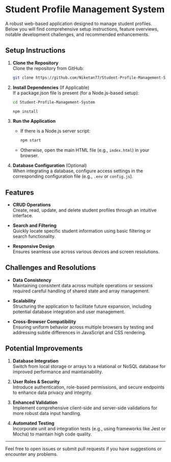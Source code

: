 # Student Profile Management System

A robust web-based application designed to manage student profiles. Below you will find comprehensive setup instructions, feature overviews, notable development challenges, and recommended enhancements.

## Setup Instructions

1. **Clone the Repository**  
   Clone the repository from GitHub:
   ```bash
   git clone https://github.com/Niketan77/Student-Profile-Management-System.git
   ```

2. **Install Dependencies** (If Applicable)  
   If a package.json file is present (for a Node.js-based setup):
   ```bash
   cd Student-Profile-Management-System
   ```
   ```bash
   npm install
   ```

3. **Run the Application**  
   - If there is a Node.js server script:
     ```bash
     npm start
     ```
   - Otherwise, open the main HTML file (e.g., `index.html`) in your browser.

4. **Database Configuration** (Optional)  
   When integrating a database, configure access settings in the corresponding configuration file (e.g., `.env` or `config.js`).

## Features

- **CRUD Operations**  
  Create, read, update, and delete student profiles through an intuitive interface.

- **Search and Filtering**  
  Quickly locate specific student information using basic filtering or search functionality.

- **Responsive Design**  
  Ensures seamless use across various devices and screen resolutions.

## Challenges and Resolutions

- **Data Consistency**  
  Maintaining consistent data across multiple operations or sessions required careful handling of shared state and array management.

- **Scalability**  
  Structuring the application to facilitate future expansion, including potential database integration and user management.

- **Cross-Browser Compatibility**  
  Ensuring uniform behavior across multiple browsers by testing and addressing subtle differences in JavaScript and CSS rendering.

## Potential Improvements

1. **Database Integration**  
   Switch from local storage or arrays to a relational or NoSQL database for improved performance and maintainability.

2. **User Roles & Security**  
   Introduce authentication, role-based permissions, and secure endpoints to enhance data privacy and integrity.

3. **Enhanced Validation**  
   Implement comprehensive client-side and server-side validations for more robust data input handling.

4. **Automated Testing**  
   Incorporate unit and integration tests (e.g., using frameworks like Jest or Mocha) to maintain high code quality.

---

Feel free to open issues or submit pull requests if you have suggestions or encounter any problems.
```
